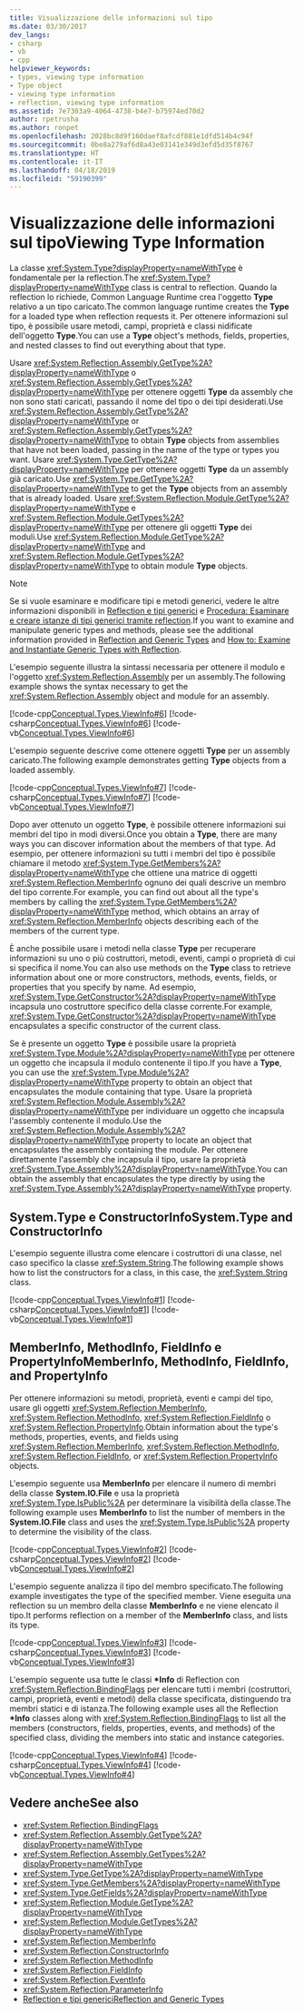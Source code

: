 ```yaml
---
title: Visualizzazione delle informazioni sul tipo
ms.date: 03/30/2017
dev_langs:
- csharp
- vb
- cpp
helpviewer_keywords:
- types, viewing type information
- Type object
- viewing type information
- reflection, viewing type information
ms.assetid: 7e7303a9-4064-4738-b4e7-b75974ed70d2
author: rpetrusha
ms.author: ronpet
ms.openlocfilehash: 2028bc8d9f160daef8afcdf881e1dfd514b4c94f
ms.sourcegitcommit: 0be8a279af6d8a43e03141e349d3efd5d35f8767
ms.translationtype: HT
ms.contentlocale: it-IT
ms.lasthandoff: 04/18/2019
ms.locfileid: "59190399"
---
```

# <a name="viewing-type-information"></a><span data-ttu-id="e990a-102">Visualizzazione delle informazioni sul tipo</span><span class="sxs-lookup"><span data-stu-id="e990a-102">Viewing Type Information</span></span>
<span data-ttu-id="e990a-103">La classe <xref:System.Type?displayProperty=nameWithType> è fondamentale per la reflection.</span><span class="sxs-lookup"><span data-stu-id="e990a-103">The <xref:System.Type?displayProperty=nameWithType> class is central to reflection.</span></span> <span data-ttu-id="e990a-104">Quando la reflection lo richiede, Common Language Runtime crea l'oggetto **Type** relativo a un tipo caricato.</span><span class="sxs-lookup"><span data-stu-id="e990a-104">The common language runtime creates the **Type** for a loaded type when reflection requests it.</span></span> <span data-ttu-id="e990a-105">Per ottenere informazioni sul tipo, è possibile usare metodi, campi, proprietà e classi nidificate dell'oggetto **Type**.</span><span class="sxs-lookup"><span data-stu-id="e990a-105">You can use a **Type** object's methods, fields, properties, and nested classes to find out everything about that type.</span></span>  
  
 <span data-ttu-id="e990a-106">Usare <xref:System.Reflection.Assembly.GetType%2A?displayProperty=nameWithType> o <xref:System.Reflection.Assembly.GetTypes%2A?displayProperty=nameWithType> per ottenere oggetti **Type** da assembly che non sono stati caricati, passando il nome del tipo o dei tipi desiderati.</span><span class="sxs-lookup"><span data-stu-id="e990a-106">Use <xref:System.Reflection.Assembly.GetType%2A?displayProperty=nameWithType> or <xref:System.Reflection.Assembly.GetTypes%2A?displayProperty=nameWithType> to obtain **Type** objects from assemblies that have not been loaded, passing in the name of the type or types you want.</span></span> <span data-ttu-id="e990a-107">Usare <xref:System.Type.GetType%2A?displayProperty=nameWithType> per ottenere oggetti **Type** da un assembly già caricato.</span><span class="sxs-lookup"><span data-stu-id="e990a-107">Use <xref:System.Type.GetType%2A?displayProperty=nameWithType> to get the **Type** objects from an assembly that is already loaded.</span></span> <span data-ttu-id="e990a-108">Usare <xref:System.Reflection.Module.GetType%2A?displayProperty=nameWithType> e <xref:System.Reflection.Module.GetTypes%2A?displayProperty=nameWithType> per ottenere gli oggetti **Type** dei moduli.</span><span class="sxs-lookup"><span data-stu-id="e990a-108">Use <xref:System.Reflection.Module.GetType%2A?displayProperty=nameWithType> and <xref:System.Reflection.Module.GetTypes%2A?displayProperty=nameWithType> to obtain module **Type** objects.</span></span>  
  
> [!NOTE]
>  <span data-ttu-id="e990a-109">Se si vuole esaminare e modificare tipi e metodi generici, vedere le altre informazioni disponibili in [Reflection e tipi generici](../../../docs/framework/reflection-and-codedom/reflection-and-generic-types.md) e [Procedura: Esaminare e creare istanze di tipi generici tramite reflection](../../../docs/framework/reflection-and-codedom/how-to-examine-and-instantiate-generic-types-with-reflection.md).</span><span class="sxs-lookup"><span data-stu-id="e990a-109">If you want to examine and manipulate generic types and methods, please see the additional information provided in [Reflection and Generic Types](../../../docs/framework/reflection-and-codedom/reflection-and-generic-types.md) and [How to: Examine and Instantiate Generic Types with Reflection](../../../docs/framework/reflection-and-codedom/how-to-examine-and-instantiate-generic-types-with-reflection.md).</span></span>  
  
 <span data-ttu-id="e990a-110">L'esempio seguente illustra la sintassi necessaria per ottenere il modulo e l'oggetto <xref:System.Reflection.Assembly> per un assembly.</span><span class="sxs-lookup"><span data-stu-id="e990a-110">The following example shows the syntax necessary to get the <xref:System.Reflection.Assembly> object and module for an assembly.</span></span>  
  
 [!code-cpp[Conceptual.Types.ViewInfo#6](../../../samples/snippets/cpp/VS_Snippets_CLR/conceptual.types.viewinfo/cpp/source5.cpp#6)]
 [!code-csharp[Conceptual.Types.ViewInfo#6](../../../samples/snippets/csharp/VS_Snippets_CLR/conceptual.types.viewinfo/cs/source5.cs#6)]
 [!code-vb[Conceptual.Types.ViewInfo#6](../../../samples/snippets/visualbasic/VS_Snippets_CLR/conceptual.types.viewinfo/vb/source5.vb#6)]  
  
 <span data-ttu-id="e990a-111">L'esempio seguente descrive come ottenere oggetti **Type** per un assembly caricato.</span><span class="sxs-lookup"><span data-stu-id="e990a-111">The following example demonstrates getting **Type** objects from a loaded assembly.</span></span>  
  
 [!code-cpp[Conceptual.Types.ViewInfo#7](../../../samples/snippets/cpp/VS_Snippets_CLR/conceptual.types.viewinfo/cpp/source5.cpp#7)]
 [!code-csharp[Conceptual.Types.ViewInfo#7](../../../samples/snippets/csharp/VS_Snippets_CLR/conceptual.types.viewinfo/cs/source5.cs#7)]
 [!code-vb[Conceptual.Types.ViewInfo#7](../../../samples/snippets/visualbasic/VS_Snippets_CLR/conceptual.types.viewinfo/vb/source5.vb#7)]  
  
 <span data-ttu-id="e990a-112">Dopo aver ottenuto un oggetto **Type**, è possibile ottenere informazioni sui membri del tipo in modi diversi.</span><span class="sxs-lookup"><span data-stu-id="e990a-112">Once you obtain a **Type**, there are many ways you can discover information about the members of that type.</span></span> <span data-ttu-id="e990a-113">Ad esempio, per ottenere informazioni su tutti i membri del tipo è possibile chiamare il metodo <xref:System.Type.GetMembers%2A?displayProperty=nameWithType> che ottiene una matrice di oggetti <xref:System.Reflection.MemberInfo> ognuno dei quali descrive un membro del tipo corrente.</span><span class="sxs-lookup"><span data-stu-id="e990a-113">For example, you can find out about all the type's members by calling the <xref:System.Type.GetMembers%2A?displayProperty=nameWithType> method, which obtains an array of <xref:System.Reflection.MemberInfo> objects describing each of the members of the current type.</span></span>  
  
 <span data-ttu-id="e990a-114">È anche possibile usare i metodi nella classe **Type** per recuperare informazioni su uno o più costruttori, metodi, eventi, campi o proprietà di cui si specifica il nome.</span><span class="sxs-lookup"><span data-stu-id="e990a-114">You can also use methods on the **Type** class to retrieve information about one or more constructors, methods, events, fields, or properties that you specify by name.</span></span> <span data-ttu-id="e990a-115">Ad esempio, <xref:System.Type.GetConstructor%2A?displayProperty=nameWithType> incapsula uno costruttore specifico della classe corrente.</span><span class="sxs-lookup"><span data-stu-id="e990a-115">For example, <xref:System.Type.GetConstructor%2A?displayProperty=nameWithType> encapsulates a specific constructor of the current class.</span></span>  
  
 <span data-ttu-id="e990a-116">Se è presente un oggetto **Type** è possibile usare la proprietà <xref:System.Type.Module%2A?displayProperty=nameWithType> per ottenere un oggetto che incapsula il modulo contenente il tipo.</span><span class="sxs-lookup"><span data-stu-id="e990a-116">If you have a **Type**, you can use the <xref:System.Type.Module%2A?displayProperty=nameWithType> property to obtain an object that encapsulates the module containing that type.</span></span> <span data-ttu-id="e990a-117">Usare la proprietà <xref:System.Reflection.Module.Assembly%2A?displayProperty=nameWithType> per individuare un oggetto che incapsula l'assembly contenente il modulo.</span><span class="sxs-lookup"><span data-stu-id="e990a-117">Use the <xref:System.Reflection.Module.Assembly%2A?displayProperty=nameWithType> property to locate an object that encapsulates the assembly containing the module.</span></span> <span data-ttu-id="e990a-118">Per ottenere direttamente l'assembly che incapsula il tipo, usare la proprietà <xref:System.Type.Assembly%2A?displayProperty=nameWithType>.</span><span class="sxs-lookup"><span data-stu-id="e990a-118">You can obtain the assembly that encapsulates the type directly by using the <xref:System.Type.Assembly%2A?displayProperty=nameWithType> property.</span></span>  
  
## <a name="systemtype-and-constructorinfo"></a><span data-ttu-id="e990a-119">System.Type e ConstructorInfo</span><span class="sxs-lookup"><span data-stu-id="e990a-119">System.Type and ConstructorInfo</span></span>  
 <span data-ttu-id="e990a-120">L'esempio seguente illustra come elencare i costruttori di una classe, nel caso specifico la classe <xref:System.String>.</span><span class="sxs-lookup"><span data-stu-id="e990a-120">The following example shows how to list the constructors for a class, in this case, the <xref:System.String> class.</span></span>  
  
 [!code-cpp[Conceptual.Types.ViewInfo#1](../../../samples/snippets/cpp/VS_Snippets_CLR/conceptual.types.viewinfo/cpp/source1.cpp#1)]
 [!code-csharp[Conceptual.Types.ViewInfo#1](../../../samples/snippets/csharp/VS_Snippets_CLR/conceptual.types.viewinfo/cs/source1.cs#1)]
 [!code-vb[Conceptual.Types.ViewInfo#1](../../../samples/snippets/visualbasic/VS_Snippets_CLR/conceptual.types.viewinfo/vb/source1.vb#1)]  
  
## <a name="memberinfo-methodinfo-fieldinfo-and-propertyinfo"></a><span data-ttu-id="e990a-121">MemberInfo, MethodInfo, FieldInfo e PropertyInfo</span><span class="sxs-lookup"><span data-stu-id="e990a-121">MemberInfo, MethodInfo, FieldInfo, and PropertyInfo</span></span>  
 <span data-ttu-id="e990a-122">Per ottenere informazioni su metodi, proprietà, eventi e campi del tipo, usare gli oggetti <xref:System.Reflection.MemberInfo>, <xref:System.Reflection.MethodInfo>, <xref:System.Reflection.FieldInfo> o <xref:System.Reflection.PropertyInfo>.</span><span class="sxs-lookup"><span data-stu-id="e990a-122">Obtain information about the type's methods, properties, events, and fields using <xref:System.Reflection.MemberInfo>, <xref:System.Reflection.MethodInfo>, <xref:System.Reflection.FieldInfo>, or <xref:System.Reflection.PropertyInfo> objects.</span></span>  
  
 <span data-ttu-id="e990a-123">L'esempio seguente usa **MemberInfo** per elencare il numero di membri della classe **System.IO.File** e usa la proprietà <xref:System.Type.IsPublic%2A> per determinare la visibilità della classe.</span><span class="sxs-lookup"><span data-stu-id="e990a-123">The following example uses **MemberInfo** to list the number of members in the **System.IO.File** class and uses the <xref:System.Type.IsPublic%2A> property to determine the visibility of the class.</span></span>  
  
 [!code-cpp[Conceptual.Types.ViewInfo#2](../../../samples/snippets/cpp/VS_Snippets_CLR/conceptual.types.viewinfo/cpp/source2.cpp#2)]
 [!code-csharp[Conceptual.Types.ViewInfo#2](../../../samples/snippets/csharp/VS_Snippets_CLR/conceptual.types.viewinfo/cs/source2.cs#2)]
 [!code-vb[Conceptual.Types.ViewInfo#2](../../../samples/snippets/visualbasic/VS_Snippets_CLR/conceptual.types.viewinfo/vb/source2.vb#2)]  
  
 <span data-ttu-id="e990a-124">L'esempio seguente analizza il tipo del membro specificato.</span><span class="sxs-lookup"><span data-stu-id="e990a-124">The following example investigates the type of the specified member.</span></span> <span data-ttu-id="e990a-125">Viene eseguita una reflection su un membro della classe **MemberInfo** e ne viene elencato il tipo.</span><span class="sxs-lookup"><span data-stu-id="e990a-125">It performs reflection on a member of the **MemberInfo** class, and lists its type.</span></span>  
  
 [!code-cpp[Conceptual.Types.ViewInfo#3](../../../samples/snippets/cpp/VS_Snippets_CLR/conceptual.types.viewinfo/cpp/source3.cpp#3)]
 [!code-csharp[Conceptual.Types.ViewInfo#3](../../../samples/snippets/csharp/VS_Snippets_CLR/conceptual.types.viewinfo/cs/source3.cs#3)]
 [!code-vb[Conceptual.Types.ViewInfo#3](../../../samples/snippets/visualbasic/VS_Snippets_CLR/conceptual.types.viewinfo/vb/source3.vb#3)]  
  
 <span data-ttu-id="e990a-126">L'esempio seguente usa tutte le classi **\*Info** di Reflection con <xref:System.Reflection.BindingFlags> per elencare tutti i membri (costruttori, campi, proprietà, eventi e metodi) della classe specificata, distinguendo tra membri statici e di istanza.</span><span class="sxs-lookup"><span data-stu-id="e990a-126">The following example uses all the Reflection **\*Info** classes along with <xref:System.Reflection.BindingFlags> to list all the members (constructors, fields, properties, events, and methods) of the specified class, dividing the members into static and instance categories.</span></span>  
  
 [!code-cpp[Conceptual.Types.ViewInfo#4](../../../samples/snippets/cpp/VS_Snippets_CLR/conceptual.types.viewinfo/cpp/source4.cpp#4)]
 [!code-csharp[Conceptual.Types.ViewInfo#4](../../../samples/snippets/csharp/VS_Snippets_CLR/conceptual.types.viewinfo/cs/source4.cs#4)]
 [!code-vb[Conceptual.Types.ViewInfo#4](../../../samples/snippets/visualbasic/VS_Snippets_CLR/conceptual.types.viewinfo/vb/source4.vb#4)]  
  
## <a name="see-also"></a><span data-ttu-id="e990a-127">Vedere anche</span><span class="sxs-lookup"><span data-stu-id="e990a-127">See also</span></span>

- <xref:System.Reflection.BindingFlags>
- <xref:System.Reflection.Assembly.GetType%2A?displayProperty=nameWithType>
- <xref:System.Reflection.Assembly.GetTypes%2A?displayProperty=nameWithType>
- <xref:System.Type.GetType%2A?displayProperty=nameWithType>
- <xref:System.Type.GetMembers%2A?displayProperty=nameWithType>
- <xref:System.Type.GetFields%2A?displayProperty=nameWithType>
- <xref:System.Reflection.Module.GetType%2A?displayProperty=nameWithType>
- <xref:System.Reflection.Module.GetTypes%2A?displayProperty=nameWithType>
- <xref:System.Reflection.MemberInfo>
- <xref:System.Reflection.ConstructorInfo>
- <xref:System.Reflection.MethodInfo>
- <xref:System.Reflection.FieldInfo>
- <xref:System.Reflection.EventInfo>
- <xref:System.Reflection.ParameterInfo>
- [<span data-ttu-id="e990a-128">Reflection e tipi generici</span><span class="sxs-lookup"><span data-stu-id="e990a-128">Reflection and Generic Types</span></span>](../../../docs/framework/reflection-and-codedom/reflection-and-generic-types.md)
